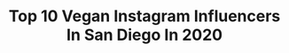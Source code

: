 ---
title: Top 10 Vegan Instagram Influencers In San Diego In 2020
description: >-
  Find top vegan Instagram influencers in San Diego in 2020. Most popular hashtags: #sandiego #vegan #veganfood #huffposttaste.
platform: Instagram
profiles:
  - username: "missaliciam"
    fullname: >-
      ✺ ᗩᒪᎥᑕᎥᗩ ᗰ ✺
    location: "United States"
    followers: 18604
    engagement: 488
    commentsToLikes: 0.030830
    avatar: "https://scontent-lhr8-1.cdninstagram.com/v/t51.2885-19/s320x320/81976808_631664637606251_7608051020265947136_n.jpg?_nc_ht=scontent-lhr8-1.cdninstagram.com&_nc_ohc=zpsIkLdJT4IAX96W3IW&oh=a114da78eb07e537ece355a1b17cc845&oe=5EB9D826"
    verified: false
    hashtags: "#peoplescreative, #optoutside, #abandonedplaces, #roadtrippin"
  - username: "apriljackeats"
    fullname: >-
      April | SD📍San Diego
    location: "United States"
    followers: 6062
    engagement: 936
    commentsToLikes: 0.012019
    avatar: "https://scontent-bos3-1.cdninstagram.com/v/t51.2885-19/s320x320/15338310_1253034658090512_5205920376193810432_a.jpg?_nc_ht=scontent-bos3-1.cdninstagram.com&_nc_ohc=SoDcP9hao9YAX8fKFSA&oh=9d9df59440e330634cfffe266a258e63&oe=5EB7B605"
    verified: false
    hashtags: "#mysdmdish, #soupdumpling, #sandiegorestaurants, #sandiegolife"
  - username: "matthowse"
    fullname: >-
      MATT HOWSE
    location: "United States"
    followers: 21914
    engagement: 247
    commentsToLikes: 0.015358
    avatar: "https://scontent-amt2-1.cdninstagram.com/v/t51.2885-19/s320x320/83173280_1563813013782913_4151914962006048768_n.jpg?_nc_ht=scontent-amt2-1.cdninstagram.com&_nc_ohc=vUG2i4iHbAQAX_76z-e&oh=98e7df678d2aeb1490ee7e252a6ad19f&oe=5EB2AB67"
    verified: false
    hashtags: "#magic, #kissisdisco, #dude, #tattoodo"
  - username: "brianturnerofficial"
    fullname: >-
      Brian Turner
    location: "United States"
    followers: 118187
    engagement: 235
    commentsToLikes: 0.029991
    avatar: "https://scontent-amt2-1.cdninstagram.com/v/t51.2885-19/s320x320/91785982_660406434784387_1317728973236469760_n.jpg?_nc_ht=scontent-amt2-1.cdninstagram.com&_nc_ohc=QyrkWg8w31IAX9lFtIo&oh=29095248501b4cfe5dac0c37ebc6bab4&oe=5EB1FA88"
    verified: true
    hashtags: "#plantsmakemehappy, #veganbodybuildingmeals, #veganprotein, #lazyvegan"
  - username: "danielleskyeee"
    fullname: >-
      •Danielle Skye•
    location: "United States"
    followers: 16601
    engagement: 575
    commentsToLikes: 0.021496
    avatar: "https://scontent-lhr8-1.cdninstagram.com/v/t51.2885-19/s320x320/89006282_2596522390577122_4552691348376911872_n.jpg?_nc_ht=scontent-lhr8-1.cdninstagram.com&_nc_ohc=XFdqMZEV92cAX-YJ_pX&oh=5fbd48436d26696939685adc12cad9e9&oe=5EBB7E23"
    verified: false
    hashtags: "#artoftheday, #always, #artists, #sd"
  - username: "rachelmbuki"
    fullname: >-
      Rachel Mbuki Marete
    location: "United States"
    followers: 158382
    engagement: 208
    commentsToLikes: 0.034544
    avatar: "https://scontent-ams4-1.cdninstagram.com/v/t51.2885-19/s320x320/54513006_376675693174535_7664561240714248192_n.jpg?_nc_ht=scontent-ams4-1.cdninstagram.com&_nc_ohc=u3ztGWsstKYAX-SXjPb&oh=7197d75d1ca062860eee0806cfb6f22b&oe=5EBB4FC8"
    verified: true
    hashtags: "#aboutlastnight, #capricornseason, #volunteerwork, #labordayweekendturnup"
  - username: "geenathelatina"
    fullname: >-
      Geena The Latina Channel 933
    location: "United States"
    followers: 26295
    engagement: 465
    commentsToLikes: 0.045445
    avatar: "https://scontent-ams4-1.cdninstagram.com/v/t51.2885-19/s320x320/18160747_236209603449970_536694732441518080_a.jpg?_nc_ht=scontent-ams4-1.cdninstagram.com&_nc_ohc=gq_BhvYP8CIAX8HPOB1&oh=8bf70d8947f4077e8739beb1414c4fae&oe=5EB81A78"
    verified: false
    hashtags: "#ad, #disneyland, #weekendevents, #sandiego"
  - username: "derrickgreenofficial"
    fullname: >-
      Derrick Green 🤘🏾!
    location: "United States"
    followers: 74737
    engagement: 387
    commentsToLikes: 0.029735
    avatar: "https://scontent-lhr8-1.cdninstagram.com/v/t51.2885-19/s320x320/75601615_2483314365329677_1704025933930823680_n.jpg?_nc_ht=scontent-lhr8-1.cdninstagram.com&_nc_ohc=ZI0GSCidNooAX-4hscF&oh=fac123999ad6e6b8b6acdd9196b7647d&oe=5EB95AE6"
    verified: true
    hashtags: "#recife, #savetheplanet, #actor, #comics"
  - username: "kalefornia_kravings"
    fullname: >-
      Caitlin | Easy & Healthy Meals
    location: "United States"
    followers: 4952
    engagement: 2109
    commentsToLikes: 0.563885
    avatar: "https://scontent-lht6-1.cdninstagram.com/v/t51.2885-19/s320x320/19436289_451442841904967_6535440245838577664_a.jpg?_nc_ht=scontent-lht6-1.cdninstagram.com&_nc_ohc=6EoY2DuiNEoAX-_X6NU&oh=5c05bb350fc5d9912407224bcb5c3dcc&oe=5EB8D1D0"
    verified: false
    hashtags: "#cbd, #lemoncheesecake, #thefeedfeed, #comfortfood"
  - username: "khris_bajis"
    fullname: >-
      Khris Bajis
    location: "United States"
    followers: 27689
    engagement: 364
    commentsToLikes: 0.027103
    avatar: "https://scontent-ams4-1.cdninstagram.com/v/t51.2885-19/s320x320/80904051_1371501209698725_7943431281105174528_n.jpg?_nc_ht=scontent-ams4-1.cdninstagram.com&_nc_ohc=Csam4k32CYYAX-89c7M&oh=35c12c90967a7f8aabed38a51e3fef93&oe=5EB953C7"
    verified: false
    hashtags: "#diyproject, #paintersofinstagram, #coolairbnb, #coronadobeach"
---
